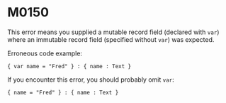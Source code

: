 # M0150

This error means you supplied a mutable record field (declared with `var`) where an immutable record field (specified without `var`) was expected.

Erroneous code example:

```motoko
{ var name = "Fred" } : { name : Text }
```

If you encounter this error, you should probably omit `var`:

```motoko
{ name = "Fred" } : { name : Text }
```
